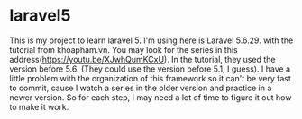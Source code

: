 # laravel5
This is my project to learn laravel 5.
I'm using here is Laravel 5.6.29. with the tutorial from khoapham.vn. You may look for the series in this address(https://youtu.be/XJwhQumKCxU).
In the tutorial, they used the version before 5.6. (They could use the version before 5.1, I guess).
I have a little problem with the organization of this framework so it can't be very fast to commit, cause I watch a series in the older version and practice in a newer version. So for each step, I may need a lot of time to figure it out how to make it work.
